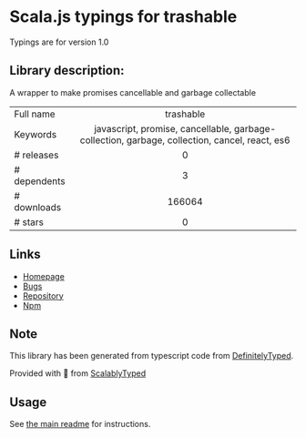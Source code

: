 
# Scala.js typings for trashable

Typings are for version 1.0

## Library description:
A wrapper to make promises cancellable and garbage collectable

|                    |                 |
| ------------------ | :-------------: |
| Full name          | trashable |
| Keywords           | javascript, promise, cancellable, garbage-collection, garbage, collection, cancel, react, es6 |
| # releases         | 0 |
| # dependents       | 3 |
| # downloads        | 166064 |
| # stars            | 0 |

## Links
- [Homepage](https://github.com/hjylewis/trashable#readme)
- [Bugs](https://github.com/hjylewis/trashable/issues)
- [Repository](https://github.com/hjylewis/trashable)
- [Npm](https://www.npmjs.com/package/trashable)
    


## Note
This library has been generated from typescript code from [DefinitelyTyped](https://definitelytyped.org).

Provided with :purple_heart: from [ScalablyTyped](https://github.com/oyvindberg/ScalablyTyped)

## Usage
See [the main readme](../../readme.md) for instructions.


